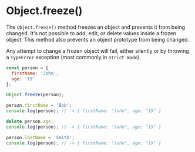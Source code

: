 # Object.freeze()

The `Object.freeze()` method freezes an object and prevents it from being changed. It's not possible to add, edit, or delete values inside a frozen object. This method also prevents an object prototype from being changed.

Any attempt to change a frozen object will fail, either silently or by throwing a `TypeError` exception (most commonly in `strict mode`).

```javascript
const person = {
  firstName: 'John',
  age: '19'
};

Object.freeze(person);

person.firstName = 'Bob';
console.log(person); // -> { firstName: "John", age: "19" }

delete person.age;
console.log(person); // -> { firstName: "John", age: "19" }

person.lastName = 'Smith';
console.log(person); // -> { firstName: "John", age: "19" }
```

